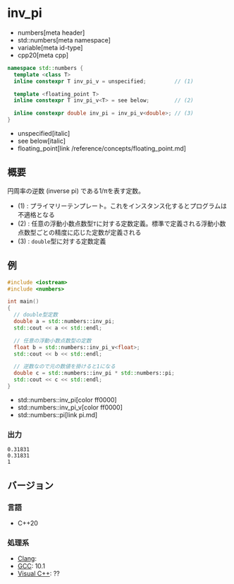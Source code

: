 # inv_pi
* numbers[meta header]
* std::numbers[meta namespace]
* variable[meta id-type]
* cpp20[meta cpp]

```cpp
namespace std::numbers {
  template <class T>
  inline constexpr T inv_pi_v = unspecified;         // (1)

  template <floating_point T>
  inline constexpr T inv_pi_v<T> = see below;        // (2)

  inline constexpr double inv_pi = inv_pi_v<double>; // (3)
}
```
* unspecified[italic]
* see below[italic]
* floating_point[link /reference/concepts/floating_point.md]

## 概要
円周率の逆数 (inverse pi) である1/πを表す定数。

- (1) : プライマリーテンプレート。これをインスタンス化するとプログラムは不適格となる
- (2) : 任意の浮動小数点数型`T`に対する定数定義。標準で定義される浮動小数点数型ごとの精度に応じた定数が定義される
- (3) : `double`型に対する定数定義


## 例
```cpp example
#include <iostream>
#include <numbers>

int main()
{
  // double型定数
  double a = std::numbers::inv_pi;
  std::cout << a << std::endl;

  // 任意の浮動小数点数型の定数
  float b = std::numbers::inv_pi_v<float>;
  std::cout << b << std::endl;

  // 逆数なので元の数値を掛けると1になる
  double c = std::numbers::inv_pi * std::numbers::pi;
  std::cout << c << std::endl;
}
```
* std::numbers::inv_pi[color ff0000]
* std::numbers::inv_pi_v[color ff0000]
* std::numbers::pi[link pi.md]

### 出力
```
0.31831
0.31831
1
```

## バージョン
### 言語
- C++20

### 処理系
- [Clang](/implementation.md#clang):
- [GCC](/implementation.md#gcc): 10.1
- [Visual C++](/implementation.md#visual_cpp): ??
